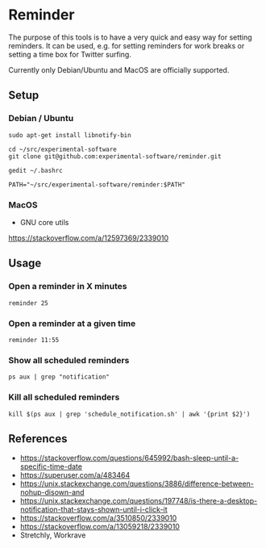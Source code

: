 
# Reminder

The purpose of this tools is to have a very quick and easy way for setting reminders. It can be used, e.g. for setting reminders for work breaks or setting a time box for Twitter surfing.

Currently only Debian/Ubuntu and MacOS are officially supported.

## Setup

### Debian / Ubuntu

```
sudo apt-get install libnotify-bin

cd ~/src/experimental-software
git clone git@github.com:experimental-software/reminder.git
```

`gedit ~/.bashrc`
```
PATH="~/src/experimental-software/reminder:$PATH"
```

### MacOS

- GNU core utils

https://stackoverflow.com/a/12597369/2339010

## Usage

### Open a reminder in X minutes

```
reminder 25
```

### Open a reminder at a given time

```
reminder 11:55
```

### Show all scheduled reminders

```
ps aux | grep "notification"
```

### Kill all scheduled reminders

```
kill $(ps aux | grep 'schedule_notification.sh' | awk '{print $2}')
```

## References
- https://stackoverflow.com/questions/645992/bash-sleep-until-a-specific-time-date
- https://superuser.com/a/483464
- https://unix.stackexchange.com/questions/3886/difference-between-nohup-disown-and
- https://unix.stackexchange.com/questions/197748/is-there-a-desktop-notification-that-stays-shown-until-i-click-it
- https://stackoverflow.com/a/3510850/2339010
- https://stackoverflow.com/a/13059218/2339010
- Stretchly, Workrave
